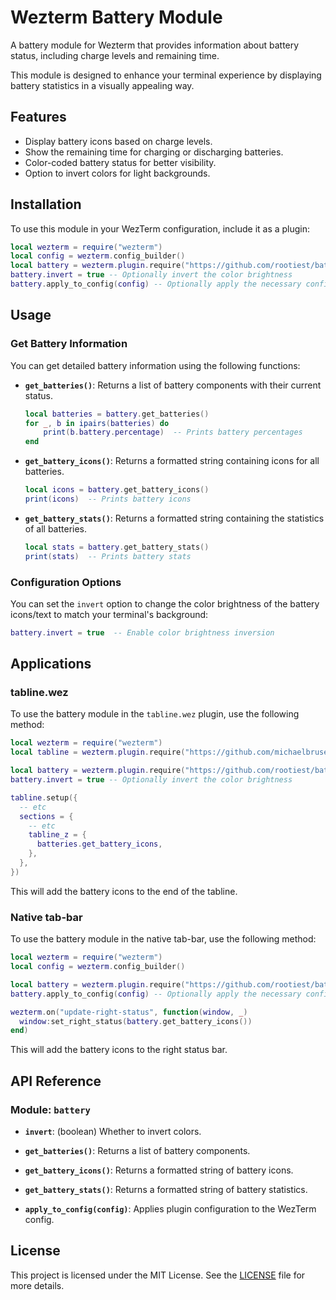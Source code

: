 # Wezterm Battery Module

A battery module for Wezterm that provides information about battery status,
including charge levels and remaining time.

This module is designed to enhance your terminal experience by
displaying battery statistics in a visually appealing way.

## Features

- Display battery icons based on charge levels.
- Show the remaining time for charging or discharging batteries.
- Color-coded battery status for better visibility.
- Option to invert colors for light backgrounds.

## Installation

To use this module in your WezTerm configuration, include it as a plugin:

```lua
local wezterm = require("wezterm")
local config = wezterm.config_builder()
local battery = wezterm.plugin.require("https://github.com/rootiest/battery.wez")
battery.invert = true -- Optionally invert the color brightness
battery.apply_to_config(config) -- Optionally apply the necessary config settings
```

## Usage

### Get Battery Information

You can get detailed battery information using the following functions:

- **`get_batteries()`**:
Returns a list of battery components with their current status.
  
  ```lua
  local batteries = battery.get_batteries()
  for _, b in ipairs(batteries) do
      print(b.battery.percentage)  -- Prints battery percentages
  end
  ```

- **`get_battery_icons()`**:
Returns a formatted string containing icons for all batteries.

  ```lua
  local icons = battery.get_battery_icons()
  print(icons)  -- Prints battery icons
  ```

- **`get_battery_stats()`**:
Returns a formatted string containing the statistics of all batteries.

  ```lua
  local stats = battery.get_battery_stats()
  print(stats)  -- Prints battery stats
  ```

### Configuration Options

You can set the `invert` option to change the color brightness
of the battery icons/text to match your terminal's background:

```lua
battery.invert = true  -- Enable color brightness inversion
```

## Applications

### tabline.wez

To use the battery module in the `tabline.wez` plugin, use the following method:

```lua
local wezterm = require("wezterm")
local tabline = wezterm.plugin.require("https://github.com/michaelbrusegard/tabline.wez")

local battery = wezterm.plugin.require("https://github.com/rootiest/battery.wez")
battery.invert = true -- Optionally invert the color brightness

tabline.setup({
  -- etc
  sections = {
    -- etc
    tabline_z = {
      batteries.get_battery_icons,
    },
  },
})
```

This will add the battery icons to the end of the tabline.

### Native tab-bar

To use the battery module in the native tab-bar, use the following method:

```lua
local wezterm = require("wezterm")
local config = wezterm.config_builder()

local battery = wezterm.plugin.require("https://github.com/rootiest/battery.wez")
battery.apply_to_config(config) -- Optionally apply the necessary config settings

wezterm.on("update-right-status", function(window, _)
  window:set_right_status(battery.get_battery_icons())
end)
```

This will add the battery icons to the right status bar.

## API Reference

### Module: `battery`

- **`invert`**: (boolean) Whether to invert colors.

- **`get_batteries()`**: Returns a list of battery components.
  
- **`get_battery_icons()`**: Returns a formatted string of battery icons.
  
- **`get_battery_stats()`**: Returns a formatted string of battery statistics.
  
- **`apply_to_config(config)`**: Applies plugin configuration to the WezTerm config.

## License

This project is licensed under the MIT License.
See the [LICENSE](LICENSE) file for more details.
